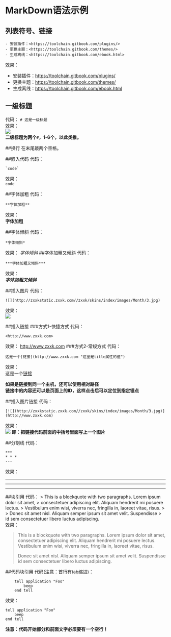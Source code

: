 # MarkDown语法示例

## 列表符号、链接

```
- 安装插件：<https://toolchain.gitbook.com/plugins/>
- 更换主题：<https://toolchain.gitbook.com/themes/>
- 生成离线：<https://toolchain.gitbook.com/ebook.html>
```
效果： 

- 安装插件：<https://toolchain.gitbook.com/plugins/>
- 更换主题：<https://toolchain.gitbook.com/themes/>
- 生成离线：<https://toolchain.gitbook.com/ebook.html>


## 一级标题
代码：
`# 这是一级标题`  
效果：  
![](http://xkw-18913.oss-cn-hangzhou.aliyuncs.com/QQ20180309-111534@2x.png)  
**二级标题为两个`#`，1-6个，以此类推。**

##换行
在末尾敲两个空格。

##嵌入代码
代码：    
```
`code`  
```
效果：  
`code`

##字体加粗
代码：
```
**字体加粗**
```
效果：  
**字体加粗**

##字体倾斜
代码：
```
*字体倾斜*
```
效果：
*字体倾斜*
##字体加粗又倾斜
代码：
```
***字体加粗又倾斜***
```
效果：  
***字体加粗又倾斜***

##插入图片 
代码：
```
![](http://zxxkstatic.zxxk.com//zxxk/skins/index/images/Month/3.jpg)
```
效果：  
![](http://zxxkstatic.zxxk.com//zxxk/skins/index/images/Month/3.jpg)

##插入链接
###方式1-快捷方式
代码：
```
<http://www.zxxk.com>
```
效果：
<http://www.zxxk.com>
###方式2-常规方式
代码：
```
这是一个[链接](http://www.zxxk.com "这里是title属性的值")
```
效果：  
这是一个[链接](http://www.zxxk.com)

**如果是链接到同一个主机，还可以使用相对路径**  
**链接中的内容还可以是页面上的ID，这样点击后可以定位到指定锚点**

##插入图片链接
代码：

```
[![](http://zxxkstatic.zxxk.com//zxxk/skins/index/images/Month/3.jpg)](http://www.zxxk.com)
```


效果：  
[![](http://zxxkstatic.zxxk.com//zxxk/skins/index/images/Month/3.jpg)](http://www.zxxk.com)
**即：把链接代码前面的中括号里面写上一个图片**


##分割线
代码： 

    ***
    * * *
    ---
    
效果：  
***

* * *

---

##块引用
代码：
    > This is a blockquote with two paragraphs. Lorem ipsum dolor sit amet,
    > consectetuer adipiscing elit. Aliquam hendrerit mi posuere lectus.
    > Vestibulum enim wisi, viverra nec, fringilla in, laoreet vitae, risus.
    > 
    > Donec sit amet nisl. Aliquam semper ipsum sit amet velit. Suspendisse
    > id sem consectetuer libero luctus adipiscing.  
    效果：  
> This is a blockquote with two paragraphs. Lorem ipsum dolor sit amet,
> consectetuer adipiscing elit. Aliquam hendrerit mi posuere lectus.
> Vestibulum enim wisi, viverra nec, fringilla in, laoreet vitae, risus.
> 
> Donec sit amet nisl. Aliquam semper ipsum sit amet velit. Suspendisse
> id sem consectetuer libero luctus adipiscing. 

##代码块引用
代码(注意：首行有tab缩进)：  

        tell application "Foo"
            beep
        end tell 
        
效果： 
 
    tell application "Foo"
        beep
    end tell
**注意：代码开始部分和前面文字必须要有一个空行！**



